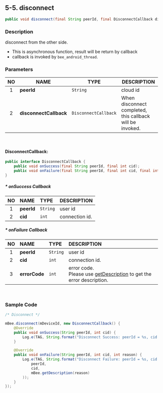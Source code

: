 ## 5-5. disconnect

```java
public void disconnect(final String peerId, final DisconnectCallback disconnectCallback);
```

### Description

disconnect from the other side.

* This is asynchronous function, result will be return by callback
* callback is invoked by `bee_android_thread`.

### Parameters

| NO | NAME | TYPE | DESCRIPTION |
| :---: | --- | --- | --- |
| 1 | **peerId** | `String` | cloud id |
| 2 | **disconnectCallback** | `DisconnectCallback` | When disconnect completed, this callback will be invoked. |

<br>

#### DisconnectCallback:

```java
public interface DisconnectCallback {
    public void onSuccess(final String peerId, final int cid);
    public void onFailure(final String peerId, final int cid, final int errorCode);
}
```

##### * onSuccess Callback

| NO | NAME | TYPE | DESCRIPTION |
| :---: | :--- | :--- | :--- |
| 1 | **peerId** | `String` | user id |
| 2 | **cid** | `int` | connection id. |

##### * onFailure Callback

| NO | NAME | TYPE | DESCRIPTION |
| :---: | :--- | :--- | :--- |
| 1 | **peerId** | `String` | user id |
| 2 | **cid** | `int` | connection id. |
| 3 | **errorCode** | `int` | error code. <br> Please use [getDescription](../02_Information/2.5_getDescription.md) to get the error description. |

<br>

### Sample Code

```java
/* Disconnect */

mBee.disconnect(mDeviceId, new DisconnectCallback() {
    @Override
    public void onSuccess(String peerId, int cid) {
        Log.e(TAG, String.format("Disconnect Success: peerId = %s, cid = %d", peerId, cid));
    }

    @Override
    public void onFailure(String peerId, int cid, int reason) {
        Log.e(TAG, String.format("Disconnect Failure: peerId = %s, cid = %d, reason = %s",
            peerId,
            cid,
            mBee.getDescription(reason)
        ));
    }
});
```
